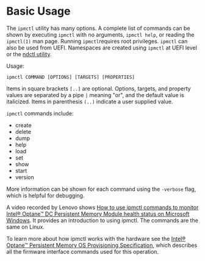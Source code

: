 # Basic Usage

The `ipmctl` utility has many options. A complete list of commands can be shown by executing `ipmctl` with no arguments, `ipmctl help`, or reading the `ipmctl(1)` man page. Running `ipmctl`requires root privileges. `ipmctl` can also be used from UEFI. Namespaces are created using `ipmctl` at UEFI level or the [ndctl utility](https://github.com/sscargal/pmem-docs-ipmctl-user-guide/tree/f25a04768fa69975fc7b10ea1818b460255f1b79/getting-started-guide/what-is-ndctl.md).

Usage:

```
ipmctl COMMAND [OPTIONS] [TARGETS] [PROPERTIES]
```

Items in square brackets `[..]` are optional. Options, targets, and property values are separated by a pipe `|` meaning "or", and the default value is italicized. Items in parenthesis `(..)` indicate a user supplied value.

`ipmctl` commands include:

* create
* delete
* dump
* help
* load
* set
* show
* start
* version

More information can be shown for each command using the `-verbose` flag, which is helpful for debugging.

A video recorded by Lenovo shows [How to use ipmctl commands to monitor Intel® Optane™ DC Persistent Memory Module health status on Microsoft Windows](https://www.youtube.com/watch?v=pzSsdcfL-vg). It provides an introduction to using ipmctl. The commands are the same on Linux.

To learn more about how ipmctl works with the hardware see the [Intel® Optane™ Persistent Memory OS Provisioning Specification](https://cdrdv2.intel.com/v1/dl/getContent/634430), which describes all the firmware interface commands used for this operation.
